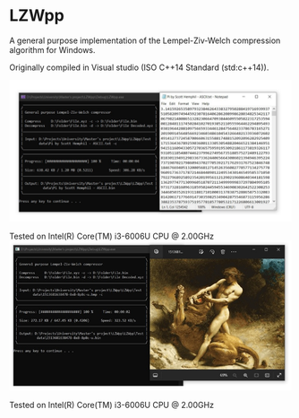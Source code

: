 # LZWpp
A general purpose implementation of the Lempel-Ziv-Welch compression algorithm for Windows. 

Originally compiled in Visual studio (ISO C++14 Standard (std:c++14)).

![Project demo](Project-demo.jpg)

Tested on Intel(R) Core(TM) i3-6006U CPU @ 2.00GHz
![Project demo 2](Project-demo-2.jpg)

Tested on Intel(R) Core(TM) i3-6006U CPU @ 2.00GHz
